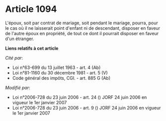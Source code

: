# Article 1094

L'époux, soit par contrat de mariage, soit pendant le mariage, pourra, pour le cas où il ne laisserait point d'enfant ni de
descendant, disposer en faveur de l'autre époux en propriété, de tout ce dont il pourrait disposer en faveur d'un étranger.

**Liens relatifs à cet article**

_Cité par_:

  - Loi n°63-699 du 13 juillet 1963 - art. 4 (Ab)
  - Loi n°81-1160 du 30 décembre 1981 - art. 5 (V)
  - Code général des impôts, CGI. - art. 885 G (Ab)

_Modifié par_:

  - Loi n°2006-728 du 23 juin 2006 - art. 24 () JORF 24 juin 2006 en vigueur le 1er janvier 2007
  - Loi n°2006-728 du 23 juin 2006 - art. 9 () JORF 24 juin 2006 en vigueur le 1er janvier 2007
